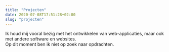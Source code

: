 ```yaml
---
title: "Projecten"
date: 2020-07-08T17:51:28+02:00
slug: "projecten"
---
```


Ik houd mij vooral bezig met het ontwikkelen van web-applicaties, maar ook met andere software en websites.\
Op dit moment ben ik niet op zoek naar opdrachten.